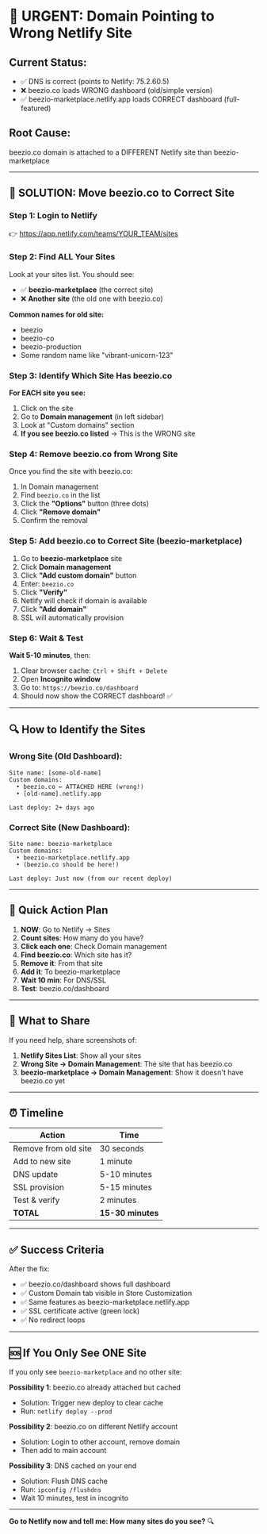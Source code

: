# 🚨 URGENT: Domain Pointing to Wrong Netlify Site

## Current Status:
- ✅ DNS is correct (points to Netlify: 75.2.60.5)
- ❌ beezio.co loads WRONG dashboard (old/simple version)
- ✅ beezio-marketplace.netlify.app loads CORRECT dashboard (full-featured)

## Root Cause:
beezio.co domain is attached to a DIFFERENT Netlify site than beezio-marketplace

---

## 🎯 SOLUTION: Move beezio.co to Correct Site

### Step 1: Login to Netlify
👉 https://app.netlify.com/teams/YOUR_TEAM/sites

### Step 2: Find ALL Your Sites
Look at your sites list. You should see:
- ✅ **beezio-marketplace** (the correct site)
- ❌ **Another site** (the old one with beezio.co)

**Common names for old site:**
- beezio
- beezio-co
- beezio-production
- Some random name like "vibrant-unicorn-123"

### Step 3: Identify Which Site Has beezio.co

**For EACH site you see:**
1. Click on the site
2. Go to **Domain management** (in left sidebar)
3. Look at "Custom domains" section
4. **If you see beezio.co listed** → This is the WRONG site

### Step 4: Remove beezio.co from Wrong Site

Once you find the site with beezio.co:
1. In Domain management
2. Find `beezio.co` in the list
3. Click the **"Options"** button (three dots)
4. Click **"Remove domain"**
5. Confirm the removal

### Step 5: Add beezio.co to Correct Site (beezio-marketplace)

1. Go to **beezio-marketplace** site
2. Click **Domain management**
3. Click **"Add custom domain"** button
4. Enter: `beezio.co`
5. Click **"Verify"**
6. Netlify will check if domain is available
7. Click **"Add domain"**
8. SSL will automatically provision

### Step 6: Wait & Test

**Wait 5-10 minutes**, then:
1. Clear browser cache: `Ctrl + Shift + Delete`
2. Open **Incognito window**
3. Go to: `https://beezio.co/dashboard`
4. Should now show the CORRECT dashboard! ✅

---

## 🔍 How to Identify the Sites

### Wrong Site (Old Dashboard):
```
Site name: [some-old-name]
Custom domains:
  • beezio.co ← ATTACHED HERE (wrong!)
  • [old-name].netlify.app

Last deploy: 2+ days ago
```

### Correct Site (New Dashboard):
```
Site name: beezio-marketplace
Custom domains:
  • beezio-marketplace.netlify.app
  • (beezio.co should be here!)

Last deploy: Just now (from our recent deploy)
```

---

## 🚀 Quick Action Plan

1. **NOW**: Go to Netlify → Sites
2. **Count sites**: How many do you have?
3. **Click each one**: Check Domain management
4. **Find beezio.co**: Which site has it?
5. **Remove it**: From that site
6. **Add it**: To beezio-marketplace
7. **Wait 10 min**: For DNS/SSL
8. **Test**: beezio.co/dashboard

---

## 📸 What to Share

If you need help, share screenshots of:

1. **Netlify Sites List**: Show all your sites
2. **Wrong Site → Domain Management**: The site that has beezio.co
3. **beezio-marketplace → Domain Management**: Show it doesn't have beezio.co yet

---

## ⏰ Timeline

| Action | Time |
|--------|------|
| Remove from old site | 30 seconds |
| Add to new site | 1 minute |
| DNS update | 5-10 minutes |
| SSL provision | 5-15 minutes |
| Test & verify | 2 minutes |
| **TOTAL** | **15-30 minutes** |

---

## ✅ Success Criteria

After the fix:
- ✅ beezio.co/dashboard shows full dashboard
- ✅ Custom Domain tab visible in Store Customization
- ✅ Same features as beezio-marketplace.netlify.app
- ✅ SSL certificate active (green lock)
- ✅ No redirect loops

---

## 🆘 If You Only See ONE Site

If you only see `beezio-marketplace` and no other site:

**Possibility 1**: beezio.co already attached but cached
- Solution: Trigger new deploy to clear cache
- Run: `netlify deploy --prod`

**Possibility 2**: beezio.co on different Netlify account
- Solution: Login to other account, remove domain
- Then add to main account

**Possibility 3**: DNS cached on your end
- Solution: Flush DNS cache
- Run: `ipconfig /flushdns`
- Wait 10 minutes, test in incognito

---

**Go to Netlify now and tell me: How many sites do you see?** 🔍
